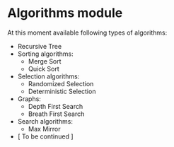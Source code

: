 # Algorithms module
At this moment available following types of algorithms:
- Recursive Tree
- Sorting algorithms:
    - Merge Sort
    - Quick Sort
- Selection algorithms:
    - Randomized Selection
    - Deterministic Selection
- Graphs:
    - Depth First Search
    - Breath First Search
- Search algorithms:
    - Max Mirror
- [ To be continued ]
